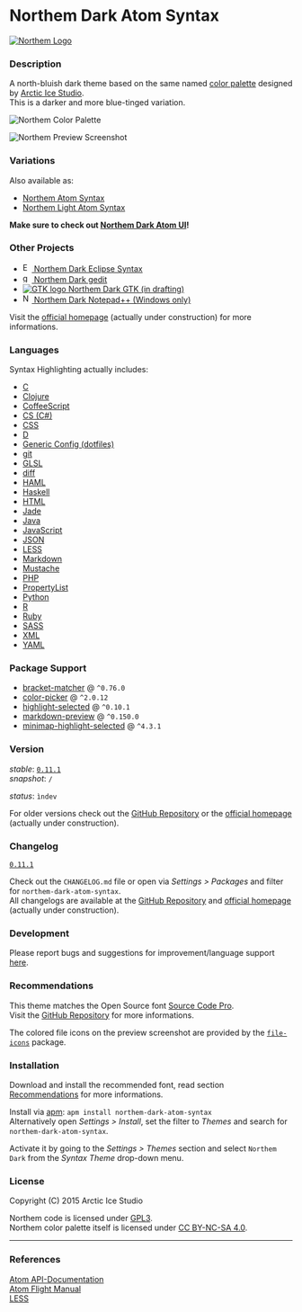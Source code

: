 Northem Dark Atom Syntax
========================

[![Northem Logo](https://raw.githubusercontent.com/arcticicestudio/northem-dark-atom-syntax/master/res/image/northem-logo.png)](http://arcticicestudio.com/Northem)

### Description
A north-bluish dark theme based on the same named [color palette](https://github.com/arcticicestudio/northem) designed by [Arctic Ice Studio](http://arcticicestudio.com).  
This is a darker and more blue-tinged variation.

![Northem Color Palette](https://raw.githubusercontent.com/arcticicestudio/northem-dark-atom-syntax/master/res/image/northem-dark.png)

![Northem Preview Screenshot](https://raw.githubusercontent.com/arcticicestudio/northem-dark-atom-syntax/master/res/image/preview-screenshot.png)

### Variations
Also available as:
  - [Northem Atom Syntax](https://github.com/arcticicestudio/northem-atom-syntax)
  - [Northem Light Atom Syntax](https://github.com/arcticicestudio/northem-light-atom-syntax)

__Make sure to check out [Northem Dark Atom UI](https://github.com/arcticicestudio/northem-dark-atom-ui)!__

### Other Projects
  - <a href="https://github.com/arcticicestudio/northem-dark-eclipse-syntax"><img src="https://eclipse.org/favicon.ico" alt="Eclipse logo" width=16 height=16> Northem Dark Eclipse Syntax</a>
  - <a href="https://github.com/arcticicestudio/northem-dark-gedit"><img src="https://static.gnome.org/wiki.gnome.org/gnome/css/favicon.png" alt="gedit logo" width=16 height=16> Northem Dark gedit</a>
  - <a href="#"><img src="http://www.gtk.org/images/gtk-logo.ico" alt="GTK logo"> Northem Dark GTK (in drafting)</a>
  - <a href="https://github.com/arcticicestudio/northem-dark-notepadplusplus"><img src="http://notepad-plus-plus.org/assets/images/favicon.ico" alt="Notepadd++ logo" width=16 height=16> Northem Dark Notepad++ (Windows only)</a>

Visit the [official homepage](http://arcticicestudio.com/Northem) (actually under construction) for more informations.

### Languages
Syntax Highlighting actually includes:
  - [C](https://atom.io/packages/language-c)
  - [Clojure](https://atom.io/packages/language-clojure)
  - [CoffeeScript](https://atom.io/packages/language-coffee-script)
  - [CS (C#)](https://atom.io/packages/language-csharp)
  - [CSS](https://atom.io/packages/language-css)
  - [D](https://atom.io/packages/language-d)
  - [Generic Config (dotfiles)](https://atom.io/packages/language-generic-config)
  - [git](https://atom.io/packages/language-git)
  - [GLSL](https://atom.io/packages/language-glsl)
  - [diff](https://atom.io/packages/git-diff)
  - [HAML](https://atom.io/packages/language-haml)
  - [Haskell](https://atom.io/packages/language-haskell)
  - [HTML](https://atom.io/packages/language-html)
  - [Jade](https://atom.io/packages/language-jade)
  - [Java](https://atom.io/packages/language-java)
  - [JavaScript](https://atom.io/packages/language-javascript)
  - [JSON](https://atom.io/packages/language-json)
  - [LESS](https://atom.io/packages/language-lesss)
  - [Markdown](https://atom.io/packages/language-gfm)
  - [Mustache](https://atom.io/packages/language-mustache)
  - [PHP](https://atom.io/packages/language-php)
  - [PropertyList](https://atom.io/packages/language-property-list)
  - [Python](https://atom.io/packages/language-python)
  - [R](https://atom.io/packages/language-r)
  - [Ruby](https://atom.io/packages/language-ruby)
  - [SASS](https://atom.io/packages/language-sass)
  - [XML](https://atom.io/packages/language-xml)
  - [YAML](https://atom.io/packages/language-yaml)

### Package Support
  - [bracket-matcher](https://atom.io/packages/bracket-matcher) @ `^0.76.0`
  - [color-picker](https://atom.io/packages/color-picker) @ `^2.0.12`
  - [highlight-selected](https://atom.io/packages/highlight-selected) @ `^0.10.1`
  - [markdown-preview](https://atom.io/packages/markdown-preview) @ `^0.150.0`
  - [minimap-highlight-selected](https://atom.io/packages/minimap-highlight-selected) @ `^4.3.1`

### Version
_stable_: [`0.11.1`](https://github.com/arcticicestudio/northem-dark-atom-syntax/releases/latest)  
_snapshot_: `/`

_status_: `ìndev`

For older versions check out the [GitHub Repository](https://github.com/arcticicestudio/northem-dark-atom-syntax) or the [official homepage](http://arcticicestudio.com/Northem) (actually under construction).

### Changelog
[`0.11.1`](CHANGELOG.md)

Check out the `CHANGELOG.md` file or open via _Settings > Packages_ and filter for `northem-dark-atom-syntax`.  
All changelogs are available at the [GitHub Repository](https://github.com/arcticicestudio/northem-dark-atom-syntax) and [official homepage](http://arcticicestudio.com/Northem) (actually under construction).

### Development
Please report bugs and suggestions for improvement/language support [here](https://github.com/arcticicestudio/northem-dark-atom-syntax/issues).

### Recommendations
This theme matches the Open Source font [Source Code Pro](https://typekit.com/fonts/source-code-pro).  
Visit the [GitHub Repository](https://github.com/adobe-fonts/source-code-pro) for more informations.

The colored file icons on the preview screenshot are provided by the [`file-icons`](https://atom.io/packages/file-icons) package.

### Installation
Download and install the recommended font, read section [Recommendations](#Recommendations) for more informations.

Install via [apm](https://github.com/atom/apm): `apm install northem-dark-atom-syntax`  
Alternatively open _Settings > Install_, set the filter to _Themes_ and search for `northem-dark-atom-syntax`.

Activate it by going to the _Settings > Themes_ section and select `Northem Dark` from the _Syntax Theme_ drop-down menu.

### License
Copyright (C) 2015 Arctic Ice Studio

Northem code is licensed under [GPL3](http://www.gnu.org/licenses/gpl.txt).  
Northem color palette itself is licensed under [CC BY-NC-SA 4.0](http://creativecommons.org/licenses/by-nc-sa/4.0).

---

### References
[Atom API-Documentation](https://atom.io/docs/api/latest/Atom)  
[Atom Flight Manual](https://atom.io/docs)  
[LESS](http://lesscss.org)
